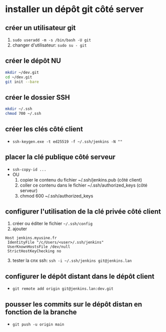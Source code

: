 # installer un dépôt git côté server

## créer un utilisateur git

1. `sudo useradd -m -s /bin/bash -U git`
2. changer d'utilisateur: `sudo su - git`

## créer le dépôt NU

```bash
mkdir ~/dev.git
cd ~/dev.git
git init --bare
```

## créer le dossier SSH

```bash
mkdir ~/.ssh
chmod 700 ~/.ssh
```

## créer les clés côté client

* `ssh-keygen.exe -t ed25519 -f ~/.ssh/jenkins -N ""`

## placer la clé publique côté serveur

* `ssh-copy-id ...`
* OU 
   1. copier le contenu du fichier ~/.ssh/jenkins.pub (côté client)
   2. coller ce contenu dans le fichier ~/.ssh/authorized_keys (côté serveur)
   3. chmod 600 ~/.ssh/authorized_keys

## configurer l'utilisation de la clé privée côté client

1. créer ou éditer le fichier `~/.ssh/config`
2. ajouter

```text
Host jenkins.myusine.fr
 IdentityFile "/c/Users/<user>/.ssh/jenkins"
 UserKnownHostsFile /dev/null
 StrictHostKeyChecking no
```
3. tester la cnx ssh: `ssh -i ~/.ssh/jenkins git@jenkins.lan`

## configurer le dépôt distant dans le dépôt client

* `git remote add origin git@jenkins.lan:dev.git`

## pousser les commits sur le dépôt distan en fonction de la branche

* `git push -u origin main`